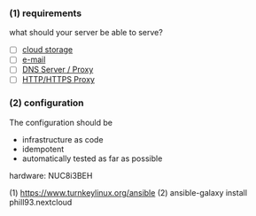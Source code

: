 ### (1) requirements

what should your server be able to serve?

- [ ] [cloud storage](https://www.turnkeylinux.org/nextcloud)
- [ ] [e-mail](https://mailinabox.email/)
- [ ] [DNS Server / Proxy](https://github.com/pi-hole/pi-hole/#one-step-automated-install)
- [ ] [HTTP/HTTPS Proxy](https://discourse.pi-hole.net/t/privoxy-and-pi-hole/70)

### (2) configuration
The configuration should be 
  - infrastructure as code
  - idempotent
  - automatically tested as far as possible
  
  hardware: NUC8i3BEH

(1) https://www.turnkeylinux.org/ansible
(2) ansible-galaxy install phill93.nextcloud

